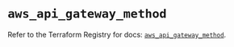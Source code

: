 # `aws_api_gateway_method`

Refer to the Terraform Registry for docs: [`aws_api_gateway_method`](https://registry.terraform.io/providers/hashicorp/aws/6.11.0/docs/resources/api_gateway_method).
